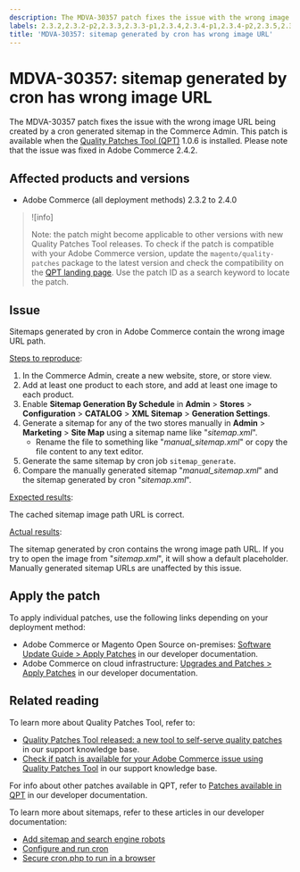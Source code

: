 ```yaml
---
description: The MDVA-30357 patch fixes the issue with the wrong image URL being created by a cron generated sitemap in the Commerce Admin. This patch is available when the [Quality Patches Tool (QPT)](https://support.magento.com/hc/en-us/articles/360047139492) 1.0.6 is installed. Please note that the issue was fixed in Adobe Commerce 2.4.2.
labels: 2.3.2,2.3.2-p2,2.3.3,2.3.3-p1,2.3.4,2.3.4-p1,2.3.4-p2,2.3.5,2.3.5-p1,2.3.5-p2,2.3.6,2.4.0,2.4.0-p1,QPT 1.0.6,QPT patches,Magento Commerce,Magento Commerce Cloud,URL,cron,image,sitemap,Adobe Commerce,cloud infrastructure,on-premises
title: 'MDVA-30357: sitemap generated by cron has wrong image URL'
---
```


# MDVA-30357: sitemap generated by cron has wrong image URL

The MDVA-30357 patch fixes the issue with the wrong image URL being created by a cron generated sitemap in the Commerce Admin. This patch is available when the [Quality Patches Tool (QPT)](https://support.magento.com/hc/en-us/articles/360047139492) 1.0.6 is installed. Please note that the issue was fixed in Adobe Commerce 2.4.2.

## Affected products and versions

* Adobe Commerce (all deployment methods) 2.3.2 to 2.4.0

>![info]
>
>Note: the patch might become applicable to other versions with new Quality Patches Tool releases. To check if the patch is compatible with your Adobe Commerce version, update the `magento/quality-patches` package to the latest version and check the compatibility on the [QPT landing page](https://devdocs.magento.com/quality-patches/tool.html#patch-grid). Use the patch ID as a search keyword to locate the patch.

## Issue

Sitemaps generated by cron in Adobe Commerce contain the wrong image URL path.

<ins>Steps to reproduce</ins>:

1. In the Commerce Admin, create a new website, store, or store view.
1. Add at least one product to each store, and add at least one image to each product.
1. Enable **Sitemap Generation By Schedule** in **Admin** > **Stores** > **Configuration** > **CATALOG** > **XML Sitemap** > **Generation Settings**.
1. Generate a sitemap for any of the two stores manually in **Admin** > **Marketing** > **Site Map** using a sitemap name like "*sitemap.xml*".
    * Rename the file to something like "*manual\_sitemap.xml*" or copy the file content to any text editor.
1. Generate the same sitemap by cron job `sitemap_generate`.
1. Compare the manually generated sitemap "*manual\_sitemap.xml*" and the sitemap generated by cron "*sitemap.xml*".

<ins>Expected results</ins>:

The cached sitemap image path URL is correct.

<ins>Actual results</ins>:

The sitemap generated by cron contains the wrong image path URL. If you try to open the image from "*sitemap.xml*", it will show a default placeholder. Manually generated sitemap URLs are unaffected by this issue.

## Apply the patch

To apply individual patches, use the following links depending on your deployment method:

* Adobe Commerce or Magento Open Source on-premises: [Software Update Guide > Apply Patches](https://devdocs.magento.com/guides/v2.4/comp-mgr/patching/mqp.html) in our developer documentation.
* Adobe Commerce on cloud infrastructure: [Upgrades and Patches > Apply Patches](https://devdocs.magento.com/cloud/project/project-patch.html) in our developer documentation.

## Related reading

To learn more about Quality Patches Tool, refer to:

* [Quality Patches Tool released: a new tool to self-serve quality patches](https://support.magento.com/hc/en-us/articles/360047139492) in our support knowledge base.
* [Check if patch is available for your Adobe Commerce issue using Quality Patches Tool](https://support.magento.com/hc/en-us/articles/360047125252) in our support knowledge base.

For info about other patches available in QPT, refer to [Patches available in QPT](https://devdocs.magento.com/quality-patches/tool.html#patch-grid) in our developer documentation.

To learn more about sitemaps, refer to these articles in our developer documentation:

* [Add sitemap and search engine robots](https://devdocs.magento.com/cloud/trouble/robots-sitemap.html)
* [Configure and run cron](https://devdocs.magento.com/guides/v2.4/config-guide/cli/config-cli-subcommands-cron.html)
* [Secure cron.php to run in a browser](https://devdocs.magento.com/guides/v2.4/config-guide/secy/secy-cron.html)